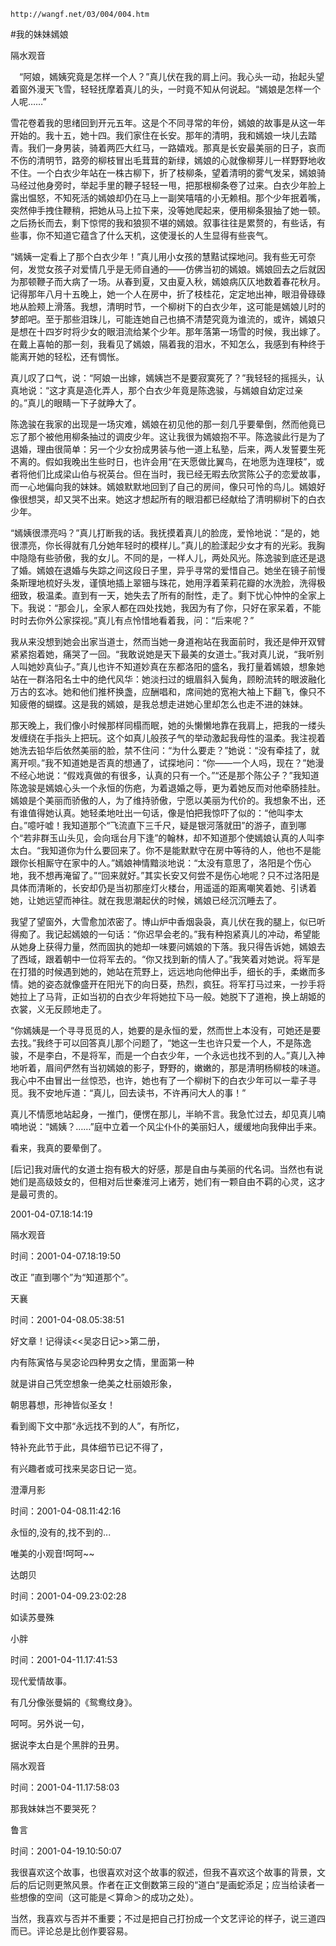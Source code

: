 `http://wangf.net/03/004/004.htm`

#我的妹妹嫣娘

隔水观音

　“阿娘，嫣姨究竟是怎样一个人？”真儿伏在我的肩上问。我心头一动，抬起头望着窗外漫天飞雪，轻轻抚摩着真儿的头，一时竟不知从何说起。“嫣娘是怎样一个人呢……”

雪花卷着我的思绪回到开元五年。这是个不同寻常的年份，嫣娘的故事是从这一年开始的。我十五，她十四。我们家住在长安。那年的清明，我和嫣娘一块儿去踏青。我们一身男装，骑着两匹大红马，一路嬉戏。那真是长安最美丽的日子，哀而不伤的清明节，路旁的柳枝冒出毛茸茸的新绿，嫣娘的心就像柳芽儿一样野野地收不住。一个白衣少年站在一株古柳下，折了枝柳条，望着清明的雾气发呆，嫣娘骑马经过他身旁时，举起手里的鞭子轻轻一甩，把那根柳条卷了过来。白衣少年脸上露出愠怒，不知死活的嫣娘却仍在马上一副笑嘻嘻的小无赖相。那个少年抿着嘴，突然伸手拽住鞭稍，把她从马上拉下来，没等她爬起来，便用柳条狠抽了她一顿。之后扬长而去，剩下惊愕的我和狼狈不堪的嫣娘。叙事往往是累赘的，有些话，有些事，你不知道它蕴含了什么天机，这使漫长的人生显得有些丧气。

“嫣姨一定看上了那个白衣少年！”真儿用小女孩的慧黠试探地问。我有些无可奈何，发觉女孩子对爱情几乎是无师自通的——仿佛当初的嫣娘。嫣娘回去之后就因为那顿鞭子而大病了一场。从春到夏，又由夏入秋，嫣娘病仄仄地数着春花秋月。记得那年八月十五晚上，她一个人在房中，折了枝桂花，定定地出神，眼泪骨碌碌地从脸颊上滑落。我想，清明时节，一个柳树下的白衣少年，这可能是嫣娘儿时的梦郎吧。至于那些泪珠儿，可能连她自己也搞不清楚究竟为谁流的，或许，嫣娘只是想在十四岁时将少女的眼泪流给某个少年。那年落第一场雪的时候，我出嫁了。在戴上喜帕的那一刻，我看见了嫣娘，隔着我的泪水，不知怎么，我感到有种终于能离开她的轻松，还有惆怅。

真儿叹了口气，说：“阿娘一出嫁，嫣姨岂不是要寂寞死了？”我轻轻的摇摇头，认真地说：“这才真是造化弄人，那个白衣少年竟是陈逸骏，与嫣娘自幼定过亲的。”真儿的眼睛一下子就睁大了。

陈逸骏在我家的出现是一场灾难，嫣娘在初见他的那一刻几乎要晕倒，然而他竟已忘了那个被他用柳条抽过的调皮少年。这让我很为嫣娘抱不平。陈逸骏此行是为了退婚，理由很简单：另一个少女扮成男装与他一道上私塾，后来，两人发誓要生死不离的。假如我晚出生些时日，也许会用“在天愿做比翼鸟，在地愿为连理枝”，或者将他们比成梁山伯与祝英台。但在当时，我已经无暇去欣赏陈公子的恋爱故事，而一心地偏向我的妹妹。嫣娘默默地回到了自己的房间，像只可怜的鸟儿。嫣娘好像很想哭，却又哭不出来。她这才想起所有的眼泪都已经献给了清明柳树下的白衣少年。

“嫣姨很漂亮吗？”真儿打断我的话。我抚摸着真儿的脸庞，爱怜地说：“是的，她很漂亮，你长得就有几分她年轻时的模样儿。”真儿的脸漾起少女才有的光彩。我胸中隐隐有些骄傲，我的女儿。不同的是，一样人儿，两处风光。陈逸骏到底还是退了婚。嫣娘在退婚与失踪之间这段日子里，异乎寻常的爱惜自己。她坐在镜子前慢条斯理地梳好头发，谨慎地插上翠钿与珠花，她用浮着茉莉花瓣的水洗脸，洗得极细致，极温柔。直到有一天，她失去了所有的耐性，走了。剩下忧心忡忡的全家上下。我说：“那会儿，全家人都在四处找她，我因为有了你，只好在家呆着，不能时时去你外公家探视。”真儿有点怜惜地看着我，问：“后来呢？”

我从来没想到她会出家当道士，然而当她一身道袍站在我面前时，我还是伸开双臂紧紧抱着她，痛哭了一回。“我敢说她是天下最美的女道士。”我对真儿说，“我听别人叫她妙真仙子。”真儿也许不知道妙真在东都洛阳的盛名，我打量着嫣娘，想象她站在一群洛阳名士中的绝代风华：她淡扫过的蛾眉斜入鬓角，顾盼流转的眼波融化万古的玄冰。她和他们推杯换盏，应酬唱和，席间她的宽袍大袖上下翻飞，像只不知疲倦的蝴蝶。这是我的嫣娘，是我总想走进她心里却怎么也走不进的妹妹。

那天晚上，我们像小时候那样同榻而眠，她的头懒懒地靠在我肩上，把我的一缕头发缠绕在手指头上把玩。这个如真儿般孩子气的举动激起我母性的温柔。我注视着她洗去铅华后依然美丽的脸，禁不住问：“为什么要走？”她说：“没有牵挂了，就离开呗。”我不知道她是否真的想通了，试探地问：“你——一个人吗，现在？”她漫不经心地说：“假戏真做的有很多，认真的只有一个。”“还是那个陈公子？”我知道陈逸骏是嫣娘心头一个永恒的伤疤，为着退婚之辱，更为着她反而对他牵肠挂肚。嫣娘是个美丽而骄傲的人，为了维持骄傲，宁愿以美丽为代价的。我想象不出，还有谁值得她认真。她轻柔地吐出一句话，像是怕把我惊吓了似的：“他叫李太白。”噫吁嘘！我知道那个“飞流直下三千尺，疑是银河落就田”的游子，直到哪个“若非群玉山头见，会向瑶台月下逢”的翰林，却不知道那个使嫣娘认真的人叫李太白。“我知道你为什么要回来了。你不是能默默守在房中等待的人，他也不是能跟你长相厮守在家中的人。”嫣娘神情黯淡地说：“太没有意思了，洛阳是个伤心地，我不想再淹留了。”“回来就好。”其实长安又何尝不是伤心地呢？只不过洛阳是具体而清晰的，长安却仍是当初那座灯火楼台，用遥遥的距离嘲笑着她、引诱着她，让她远望而神往。就在我思潮起伏的时候，嫣娘已经沉沉睡去了。

我望了望窗外，大雪愈加浓密了。博山炉中香烟袅袅，真儿伏在我的腿上，似已听得痴了。我记起嫣娘的一句话：“你迟早会老的。”我有种抱紧真儿的冲动，希望能从她身上获得力量，然而固执的她却一味要问嫣娘的下落。我只得告诉她，嫣娘去了西域，跟着朝中一位将军去的。“你又找到新的情人了。”我笑着对她说。将军是在打猎的时候遇到她的，她站在荒野上，远远地向他伸出手，细长的手，柔嫩而多情。她的姿态就像盛开在阳光下的向日葵，热烈，疯狂。将军打马过来，一抄手将她拉上了马背，正如当初的白衣少年将她拉下马一般。她脱下了道袍，换上胡姬的衣裳，义无反顾地走了。

“你嫣姨是一个寻寻觅觅的人，她要的是永恒的爱，然而世上本没有，可她还是要去找。”我终于可以回答真儿那个问题了，“她这一生也许只爱一个人，不是陈逸骏，不是李白，不是将军，而是一个白衣少年，一个永远也找不到的人。”真儿入神地听着，眉间俨然有当初嫣娘的影子，野野的，嫩嫩的，那是清明杨柳枝的味道。我心中不由冒出一丝惊恐，也许，她也有了一个柳树下的白衣少年可以一辈子寻觅。我不安地斥道：“真儿，回去读书，不许再问大人的事！”

真儿不情愿地站起身，一推门，便愣在那儿，半晌不言。我急忙过去，却见真儿喃喃地说：“嫣姨？……”庭中立着一个风尘仆仆的美丽妇人，缓缓地向我伸出手来。

看来，我真的要晕倒了。

[后记]我对唐代的女道士抱有极大的好感，那是自由与美丽的代名词。当然也有说她们是高级妓女的，但相对后世秦淮河上诸芳，她们有一颗自由不羁的心灵，这才是最可贵的。

2001-04-07.18:14:19

隔水观音

时间：2001-04-07.18:19:50 

改正 ”直到哪个”为“知道那个”。

天襄

时间：2001-04-08.05:38:51 

好文章！记得读<<吴宓日记>>第二册， 

内有陈寅恪与吴宓论四种男女之情，里面第一种 

就是讲自己凭空想象一绝美之杜丽娘形象， 

朝思暮想，形神皆似圣女！ 

看到阁下文中那“永远找不到的人”，有所忆， 

特补充此节于此，具体细节已记不得了， 

有兴趣者或可找来吴宓日记一览。

澄潭月影

时间：2001-04-08.11:42:16 

永恒的,没有的,找不到的... 


唯美的小观音!呵呵~~

达朗贝

时间：2001-04-09.23:02:28 

如读苏曼殊

小胖

时间：2001-04-11.17:41:53 

现代爱情故事。 

有几分像张曼娟的《鸳鸯纹身》。 

呵呵。另外说一句， 

据说李太白是个黑胖的丑男。

隔水观音

时间：2001-04-11.17:58:03 

那我妹妹岂不要哭死？

鲁言

时间：2001-04-19.10:50:07 

我很喜欢这个故事，也很喜欢对这个故事的叙述，但我不喜欢这个故事的背景，文后的后记则更煞风景。作者在正文倒数第三段的“道白“是画蛇添足；应当给读者一些想像的空间（这可能是＜算命＞的成功之处）。 

当然，我喜欢与否并不重要；不过是把自己打扮成一个文艺评论的样子，说三道四而已。评论总是比创作要容易。